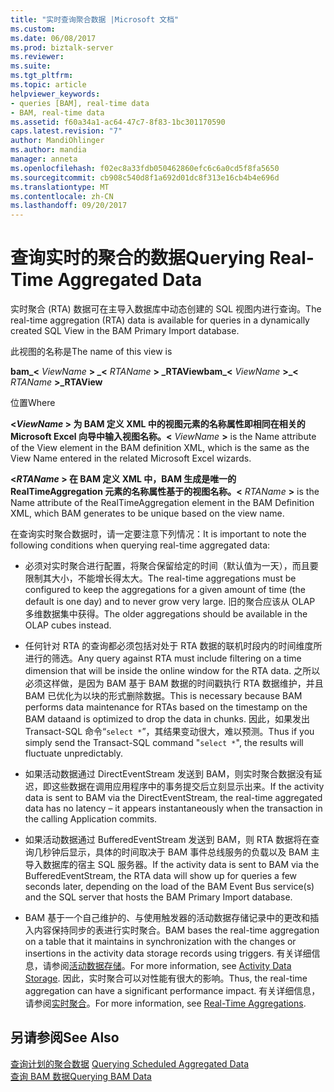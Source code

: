 ```yaml
---
title: "实时查询聚合数据 |Microsoft 文档"
ms.custom: 
ms.date: 06/08/2017
ms.prod: biztalk-server
ms.reviewer: 
ms.suite: 
ms.tgt_pltfrm: 
ms.topic: article
helpviewer_keywords:
- queries [BAM], real-time data
- BAM, real-time data
ms.assetid: f60a34a1-ac64-47c7-8f83-1bc301170590
caps.latest.revision: "7"
author: MandiOhlinger
ms.author: mandia
manager: anneta
ms.openlocfilehash: f02ec8a33fdb050462860efc6c6a0cd5f8fa5650
ms.sourcegitcommit: cb908c540d8f1a692d01dc8f313e16cb4b4e696d
ms.translationtype: MT
ms.contentlocale: zh-CN
ms.lasthandoff: 09/20/2017
---
```

# <a name="querying-real-time-aggregated-data"></a><span data-ttu-id="aa75d-102">查询实时的聚合的数据</span><span class="sxs-lookup"><span data-stu-id="aa75d-102">Querying Real-Time Aggregated Data</span></span>
<span data-ttu-id="aa75d-103">实时聚合 (RTA) 数据可在主导入数据库中动态创建的 SQL 视图内进行查询。</span><span class="sxs-lookup"><span data-stu-id="aa75d-103">The real-time aggregation (RTA) data is available for queries in a dynamically created SQL View in the BAM Primary Import database.</span></span>  
  
 <span data-ttu-id="aa75d-104">此视图的名称是</span><span class="sxs-lookup"><span data-stu-id="aa75d-104">The name of this view is</span></span>  
  
 <span data-ttu-id="aa75d-105">**bam_\<**  *ViewName* **> _\<**  *RTAName* **> _RTAView**</span><span class="sxs-lookup"><span data-stu-id="aa75d-105">**bam_\<** *ViewName* **>_\<** *RTAName* **>_RTAView**</span></span>  
  
 <span data-ttu-id="aa75d-106">位置</span><span class="sxs-lookup"><span data-stu-id="aa75d-106">Where</span></span>  
  
 <span data-ttu-id="aa75d-107">**\<***ViewName*  **>** 为 BAM 定义 XML 中的视图元素的名称属性即相同在相关的 Microsoft Excel 向导中输入视图名称。</span><span class="sxs-lookup"><span data-stu-id="aa75d-107">**\<** *ViewName* **>** is the Name attribute of the View element in the BAM definition XML, which is the same as the View Name entered in the related Microsoft Excel wizards.</span></span>  
  
 <span data-ttu-id="aa75d-108">**\<***RTAName*  **>** 在 BAM 定义 XML 中，BAM 生成是唯一的 RealTimeAggregation 元素的名称属性基于的视图名称。</span><span class="sxs-lookup"><span data-stu-id="aa75d-108">**\<** *RTAName* **>** is the Name attribute of the RealTimeAggregation element in the BAM Definition XML, which BAM generates to be unique based on the view name.</span></span>  
  
 <span data-ttu-id="aa75d-109">在查询实时聚合数据时，请一定要注意下列情况：</span><span class="sxs-lookup"><span data-stu-id="aa75d-109">It is important to note the following conditions when querying real-time aggregated data:</span></span>  
  
-   <span data-ttu-id="aa75d-110">必须对实时聚合进行配置，将聚合保留给定的时间（默认值为一天），而且要限制其大小，不能增长得太大。</span><span class="sxs-lookup"><span data-stu-id="aa75d-110">The real-time aggregations must be configured to keep the aggregations for a given amount of time (the default is one day) and to never grow very large.</span></span> <span data-ttu-id="aa75d-111">旧的聚合应该从 OLAP 多维数据集中获得。</span><span class="sxs-lookup"><span data-stu-id="aa75d-111">The older aggregations should be available in the OLAP cubes instead.</span></span>  
  
-   <span data-ttu-id="aa75d-112">任何针对 RTA 的查询都必须包括对处于 RTA 数据的联机时段内的时间维度所进行的筛选。</span><span class="sxs-lookup"><span data-stu-id="aa75d-112">Any query against RTA must include filtering on a time dimension that will be inside the online window for the RTA data.</span></span> <span data-ttu-id="aa75d-113">之所以必须这样做，是因为 BAM 基于 BAM 数据的时间戳执行 RTA 数据维护，并且 BAM 已优化为以块的形式删除数据。</span><span class="sxs-lookup"><span data-stu-id="aa75d-113">This is necessary because BAM performs data maintenance for RTAs based  on the  timestamp on the BAM dataand is optimized to drop the data in chunks.</span></span> <span data-ttu-id="aa75d-114">因此，如果发出 Transact-SQL 命令“`select *`”，其结果变动很大，难以预测。</span><span class="sxs-lookup"><span data-stu-id="aa75d-114">Thus if you simply send the Transact-SQL command "`select *`", the results will fluctuate unpredictably.</span></span>  
  
-   <span data-ttu-id="aa75d-115">如果活动数据通过 DirectEventStream 发送到 BAM，则实时聚合数据没有延迟，即这些数据在调用应用程序中的事务提交后立刻显示出来。</span><span class="sxs-lookup"><span data-stu-id="aa75d-115">If the activity data is sent to BAM via the DirectEventStream, the real-time aggregated data has no latency – it appears instantaneously when the transaction in the calling Application commits.</span></span>  
  
-   <span data-ttu-id="aa75d-116">如果活动数据通过 BufferedEventStream 发送到 BAM，则 RTA 数据将在查询几秒钟后显示，具体的时间取决于 BAM 事件总线服务的负载以及 BAM 主导入数据库的宿主 SQL 服务器。</span><span class="sxs-lookup"><span data-stu-id="aa75d-116">If the activity data is sent to BAM via the BufferedEventStream, the RTA data will show up for queries a few seconds later, depending on the load of the BAM Event Bus service(s) and the SQL server that hosts the BAM Primary Import database.</span></span>  
  
-   <span data-ttu-id="aa75d-117">BAM 基于一个自己维护的、与使用触发器的活动数据存储记录中的更改和插入内容保持同步的表进行实时聚合。</span><span class="sxs-lookup"><span data-stu-id="aa75d-117">BAM bases the real-time aggregation on a table that it maintains in synchronization with the changes or insertions in the activity data storage records using triggers.</span></span> <span data-ttu-id="aa75d-118">有关详细信息，请参阅[活动数据存储](../core/activity-data-storage.md)。</span><span class="sxs-lookup"><span data-stu-id="aa75d-118">For more information, see [Activity Data Storage](../core/activity-data-storage.md).</span></span> <span data-ttu-id="aa75d-119">因此，实时聚合可以对性能有很大的影响。</span><span class="sxs-lookup"><span data-stu-id="aa75d-119">Thus, the real-time aggregation can have a significant performance impact.</span></span> <span data-ttu-id="aa75d-120">有关详细信息，请参阅[实时聚合](../core/real-time-aggregations.md)。</span><span class="sxs-lookup"><span data-stu-id="aa75d-120">For more information, see [Real-Time Aggregations](../core/real-time-aggregations.md).</span></span>  
  
## <a name="see-also"></a><span data-ttu-id="aa75d-121">另请参阅</span><span class="sxs-lookup"><span data-stu-id="aa75d-121">See Also</span></span>  
 <span data-ttu-id="aa75d-122">[查询计划的聚合数据](../core/querying-scheduled-aggregated-data.md) </span><span class="sxs-lookup"><span data-stu-id="aa75d-122">[Querying Scheduled Aggregated Data](../core/querying-scheduled-aggregated-data.md) </span></span>  
 [<span data-ttu-id="aa75d-123">查询 BAM 数据</span><span class="sxs-lookup"><span data-stu-id="aa75d-123">Querying BAM Data</span></span>](../core/querying-bam-data.md)